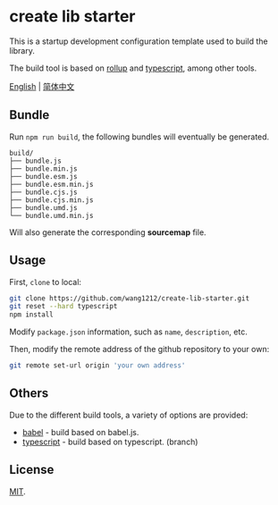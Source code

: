# create lib starter

This is a startup development configuration template used to build the library.

The build tool is based on [rollup](http://rollupjs.org/) and [typescript](https://www.typescriptlang.org/), among other tools.

[English](./README.md) | [简体中文](./README.zh-CN.md)

## Bundle

Run `npm run build`, the following bundles will eventually be generated.

    build/
    ├── bundle.js
    ├── bundle.min.js
    ├── bundle.esm.js
    ├── bundle.esm.min.js
    ├── bundle.cjs.js
    ├── bundle.cjs.min.js
    ├── bundle.umd.js
    └── bundle.umd.min.js

Will also generate the corresponding **sourcemap** file.

## Usage

First, `clone` to local:

```bash
git clone https://github.com/wang1212/create-lib-starter.git
git reset --hard typescript
npm install
```

Modify `package.json` information, such as `name`, `description`, etc.

Then, modify the remote address of the github repository to your own:

```bash
git remote set-url origin 'your own address'
```

## Others

Due to the different build tools, a variety of options are provided:

-   [babel](https://github.com/wang1212/create-lib-starter/) - build based on babel.js.
-   [typescript](https://github.com/wang1212/create-lib-starter/tree/typescript) - build based on typescript. (branch)

## License

[MIT](./LICENSE).
